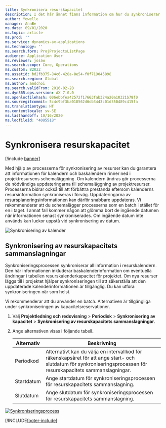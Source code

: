 ```yaml
---
title: Synkronisera resurskapacitet
description: I det här ämnet finns information om hur du synkroniserar en resurs kapacitet för kalendrar och projekt.
author: Yowelle
manager: AnnBe
ms.date: 09/01/2020
ms.topic: article
ms.prod: ''
ms.service: dynamics-ax-applications
ms.technology: ''
ms.search.form: ProjProjectsListPage
audience: Application User
ms.reviewer: josaw
ms.search.scope: Core, Operations
ms.custom: 82022
ms.assetid: bd2fb375-84c6-428a-8e54-f0f719045898
ms.search.region: Global
ms.author: andchoi
ms.search.validFrom: 2016-02-28
ms.dyn365.ops.version: AX 7.0.0
ms.openlocfilehash: 006ebbfea42572f17663fab324a20a10321b78f0
ms.sourcegitcommit: 5c4c9bf3ba018562d6cb3443c01d550489c415fa
ms.translationtype: HT
ms.contentlocale: sv-SE
ms.lasthandoff: 10/16/2020
ms.locfileid: "4085518"
---
```

# <a name="synchronize-resource-capacity"></a>Synkronisera resurskapacitet

[!include [banner](../includes/banner.md)]

Med hjälp av processerna för synkronisering av resurser kan du garantera att informationen för kalendern och baskalendern rinner ned i projektresursens schemaläggning. Om kalendern ändras gör processerna de nödvändiga uppdateringarna till schemaläggning av projektresurser. Processerna bidrar också till att förbättra prestanda eftersom kalenderns resursinformation synkroniseras i förväg. Uppdateringarna av resursplaneringsinformationen kan därför snabbare uppdateras. Vi rekommenderar att du schemalägger processerna som en batch i stället för en i taget. I annat fall kommer någon att glömma bort de ingående datumen när informationen senast synkroniserades. Om ingående datum inte används kan luckor uppstå vid synkronisering av datum.

![Synkronisering av kalender](./media/projectresourcing04-1024x471.jpg)

## <a name="synchronize-resource-capacity-roll-ups"></a>Synkronisering av resurskapacitets sammanslagningar

Synkroniseringsprocessen synkroniserar all information i resurskalendern. Den här informationen inkluderar baskalenderinformation om eventuella ändringar i tabellen resurskalenderkapacitet för projektet. Om nya resurser läggs till i projektet hjälper synkroniseringen till att säkerställa att den uppdaterade kalenderinformationen är tillgänglig. Du kan utföra synkroniseringen när som helst.

Vi rekommenderar att du använder en batch. Alternativen är tillgängliga under synkroniseringen av kapacitetsreservationer.

1. Välj **Projektledning och redovisning** &gt; **Periodisk** &gt; **Synkronisering av kapacitet** &gt; **Synkronisering av resurskapacitets sammanslagningar**.
2. Ange alternativen visas i följande tabell.

    | Alternativ      | Beskrivning |
    |-------------|-------------|
    | Periodkod | Alternativt kan du välja en intervallkod för räkenskapsåret för att ange start- och slutdatum för synkroniseringsprocessen för resurskapacitets sammanslagningar. |
    | Startdatum  | Ange startdatum för synkroniseringsprocessen för resurskapacitets sammanslagning. |
    | Slutdatum    | Ange slutdatum för synkroniseringsprocessen för resurskapacitets sammanslagning. |

[![Synkroniseringsprocess](./media/projectresourcing09.jpg)](./media/projectresourcing09.jpg)


[!INCLUDE[footer-include](../includes/footer-banner.md)]